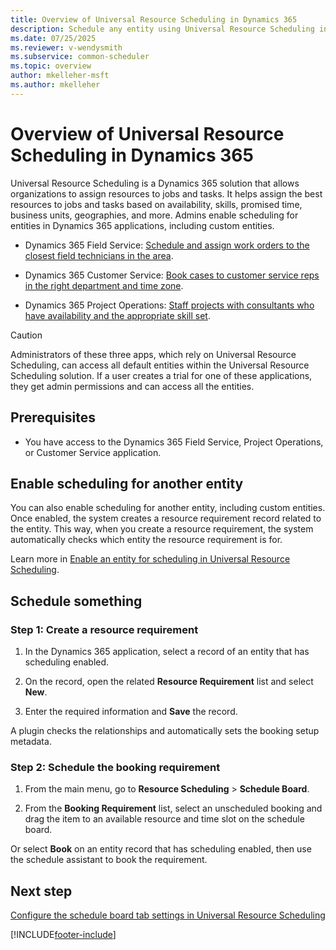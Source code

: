 ```yaml
---
title: Overview of Universal Resource Scheduling in Dynamics 365
description: Schedule any entity using Universal Resource Scheduling in Dynamics 365.
ms.date: 07/25/2025
ms.reviewer: v-wendysmith
ms.subservice: common-scheduler
ms.topic: overview
author: mkelleher-msft
ms.author: mkelleher
---
```

# Overview of Universal Resource Scheduling in Dynamics 365

Universal Resource Scheduling is a Dynamics 365 solution that allows organizations to assign resources to jobs and tasks. It helps assign the best resources to jobs and tasks based on availability, skills, promised time, business units, geographies, and more. Admins enable scheduling for entities in Dynamics 365 applications, including custom entities.
  
- Dynamics 365 Field Service: [Schedule and assign work orders to the closest field technicians in the area](../field-service/universal-resource-scheduling-for-field-service.md).

- Dynamics 365 Customer Service: [Book cases to customer service reps in the right department and time zone](/dynamics365/customer-service/basics-service-service-scheduling).

- Dynamics 365 Project Operations: [Staff projects with consultants who have availability and the appropriate skill set](/dynamics365/project-operations/psa/overview).

> [!CAUTION]
> Administrators of these three apps, which rely on Universal Resource Scheduling, can access all default entities within the Universal Resource Scheduling solution. If a user creates a trial for one of these applications, they get admin permissions and can access all the entities.

## Prerequisites
  
- You have access to the Dynamics 365 Field Service, Project Operations, or Customer Service application.

## Enable scheduling for another entity

You can also enable scheduling for another entity, including custom entities. Once enabled, the system creates a resource requirement record related to the entity. This way, when you create a resource requirement, the system automatically checks which entity the resource requirement is for.

Learn more in [Enable an entity for scheduling in Universal Resource Scheduling](schedule-new-entity.md).
  
## Schedule something

### Step 1: Create a resource requirement  
  
1. In the Dynamics 365 application, select a record of an entity that has scheduling enabled.

1. On the record, open the related **Resource Requirement** list and select **New**.
  
1. Enter the required information and **Save** the record.  
  
A plugin checks the relationships and automatically sets the booking setup metadata.  
  
### Step 2: Schedule the booking requirement
  
1. From the main menu, go to **Resource Scheduling** > **Schedule Board**.  
  
2. From the **Booking Requirement** list, select an unscheduled booking and drag the item to an available resource and time slot on the schedule board.  
  
Or select **Book** on an entity record that has scheduling enabled, then use the schedule assistant to book the requirement.  

## Next step

[Configure the schedule board tab settings in Universal Resource Scheduling](schedule-board-tab-settings.md)

[!INCLUDE[footer-include](../includes/footer-banner.md)]
